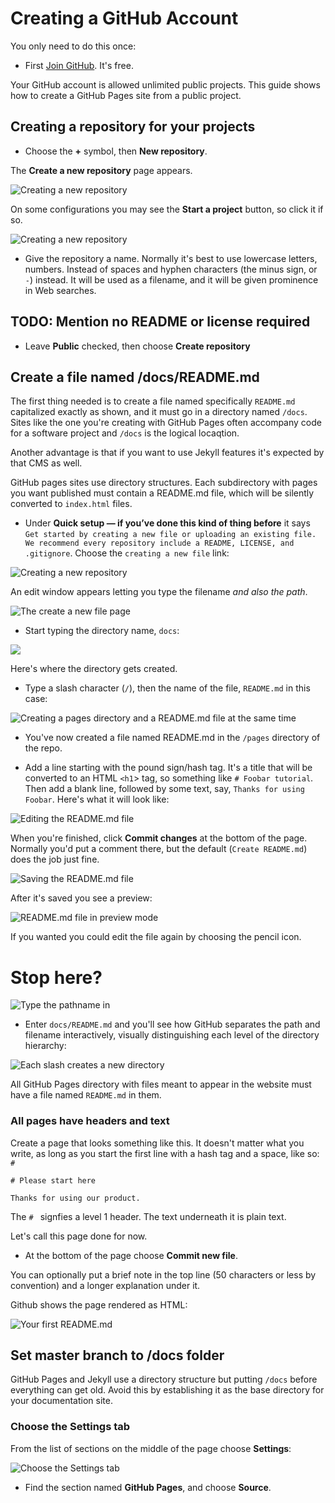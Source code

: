 # Creating a GitHub Account

You only need to do this once:

* First [Join GitHub](https://github.com/join). It's free.

Your GitHub account is allowed unlimited public projects.
This guide shows how to create a GitHub Pages site from a public project.

## Creating a repository for your projects

* Choose the **+** symbol, then **New repository**.

The **Create a new repository** page appears.

![Creating a new repository](./assets/create-new-github-repository.png)

On some configurations you may see the **Start a project** button, so click it if so.

![Creating a new repository](./assets/github-start-project.png)

* Give the repository a name. Normally it's best to use lowercase letters, numbers. Instead of spaces and hyphen characters (the minus sign, or `-`) instead. It will be used as a filename, and it will be given prominence in Web searches.

## TODO: Mention no README or license required

* Leave **Public** checked, then choose **Create repository**

## Create a file named /docs/README.md 

The first thing needed is to create a file named specifically `README.md` capitalized exactly as shown, 
and it must go in a directory named `/docs`. Sites like the one you're creating with GitHub Pages often accompany
code for a software project and `/docs` is the logical locaqtion.

Another advantage is that if you want to use 
Jekyll features it's expected by that CMS as well.

GitHub pages sites use directory structures. Each subdirectory with pages you want published must contain
a README.md file, which will be silently converted to `index.html` files.

* Under **Quick setup — if you’ve done this kind of thing before** it says
`Get started by creating a new file or uploading an existing file. We recommend every repository include a README, LICENSE, and .gitignore`. Choose the `creating a new file` link:

![Creating a new repository](./assets/github-quick-setup.png)

An edit window appears letting you type the filename *and also the path*.

![The create a new file page](./assets/quick-setup-create-a-new-file.png)

* Start typing the directory name, `docs`:

![](./assets/create-a-new-file-pages-directory.png)

Here's where the directory gets created.

* Type a slash character (`/`), then the name of the file, `README.md` in this case:

![Creating a pages directory and a README.md file at the same time](./assets/github-create-readme-file.png)

* You've now created a file named README.md in the `/pages` directory of the repo.

* Add a line starting with the pound sign/hash tag. It's a title that will be converted
to an HTML `<h1`> tag, so something like `# Foobar tutorial`. Then add a blank line, followed by some 
text, say, `Thanks for using Foobar`. Here's what it will look like:

![Editing the README.md file](./assets/github-pages-edit-readme.png)

When you're finished, click **Commit changes** at the bottom of the page. 
Normally you'd put a comment there, but the default (`Create README.md`) does the job
just fine.

![Saving the README.md file](./assets/github-pages-save-readme.png)

After it's saved you see a preview:

![README.md file in preview mode](./assets/github-preview-readme.png)

If you wanted you could edit the file again by choosing the pencil icon.

# Stop here?

![Type the pathname in](./assets/github-type-full-pathname.png)

* Enter `docs/README.md` and you'll see how GitHub separates the path and filename
interactively, visually distinguishing each level of the directory
hierarchy:

![Each slash creates a new directory](./assets/github-enter-directory-slash-filename.png)

All GitHub Pages directory with files meant to appear in the website
must have a file named `README.md` in them.

### All pages have headers and text

Create a page that looks something like this. It doesn't matter what you write,
as long as you start the first line with a hash tag and a space, like so: `# `

```
# Please start here

Thanks for using our product.
```

The `# ` signfies a level 1 header. The text underneath it is plain text.

Let's call this page done for now. 

* At the bottom of the page choose **Commit new file**.

You can optionally put a brief note in the top line (50 characters or less by convention)
and a longer explanation under it.

Github shows the page rendered as HTML:

![Your first README.md](./assets/github-pages-first-readme.png)

## Set master branch to /docs folder 

GitHub Pages and Jekyll use a directory structure but putting `/docs`
before everything can get old. Avoid this by establishing it
as the base directory for your documentation site.

### Choose the Settings tab

From the list of sections on the middle of the page choose **Settings**:

![Choose the Settings tab](./assets/github-settings-tab.png)

* Find the section named **GitHub Pages**, and choose  **Source**.


